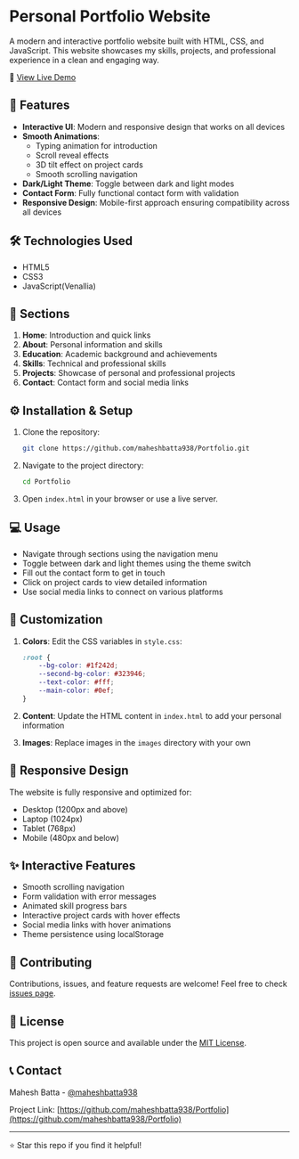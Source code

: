 # Personal Portfolio Website

A modern and interactive portfolio website built with HTML, CSS, and JavaScript. This website showcases my skills, projects, and professional experience in a clean and engaging way.

🔗 [View Live Demo](https://maheshbatta938.github.io/Portfolio/)

## 🌟 Features

- **Interactive UI**: Modern and responsive design that works on all devices
- **Smooth Animations**: 
  - Typing animation for introduction
  - Scroll reveal effects
  - 3D tilt effect on project cards
  - Smooth scrolling navigation
- **Dark/Light Theme**: Toggle between dark and light modes
- **Contact Form**: Fully functional contact form with validation
- **Responsive Design**: Mobile-first approach ensuring compatibility across all devices

## 🛠️ Technologies Used

- HTML5
- CSS3
- JavaScript(Venallia)


## 🚀 Sections

1. **Home**: Introduction and quick links
2. **About**: Personal information and skills
3. **Education**: Academic background and achievements
4. **Skills**: Technical and professional skills
5. **Projects**: Showcase of personal and professional projects
6. **Contact**: Contact form and social media links

## ⚙️ Installation & Setup

1. Clone the repository:
   ```bash
   git clone https://github.com/maheshbatta938/Portfolio.git
   ```

2. Navigate to the project directory:
   ```bash
   cd Portfolio
   ```

3. Open `index.html` in your browser or use a live server.

## 💻 Usage

- Navigate through sections using the navigation menu
- Toggle between dark and light themes using the theme switch
- Fill out the contact form to get in touch
- Click on project cards to view detailed information
- Use social media links to connect on various platforms

## 🎨 Customization

1. **Colors**: Edit the CSS variables in `style.css`:
   ```css
   :root {
       --bg-color: #1f242d;
       --second-bg-color: #323946;
       --text-color: #fff;
       --main-color: #0ef;
   }
   ```

2. **Content**: Update the HTML content in `index.html` to add your personal information

3. **Images**: Replace images in the `images` directory with your own

## 📱 Responsive Design

The website is fully responsive and optimized for:
- Desktop (1200px and above)
- Laptop (1024px)
- Tablet (768px)
- Mobile (480px and below)

## ✨ Interactive Features

- Smooth scrolling navigation
- Form validation with error messages
- Animated skill progress bars
- Interactive project cards with hover effects
- Social media links with hover animations
- Theme persistence using localStorage

## 🤝 Contributing

Contributions, issues, and feature requests are welcome! Feel free to check [issues page](https://github.com/maheshbatta938/Portfolio/issues).

## 📝 License

This project is open source and available under the [MIT License](LICENSE).

## 📞 Contact

Mahesh Batta - [@maheshbatta938](https://github.com/maheshbatta938)

Project Link: [https://github.com/maheshbatta938/Portfolio](https://github.com/maheshbatta938/Portfolio)

---
⭐️ Star this repo if you find it helpful! 